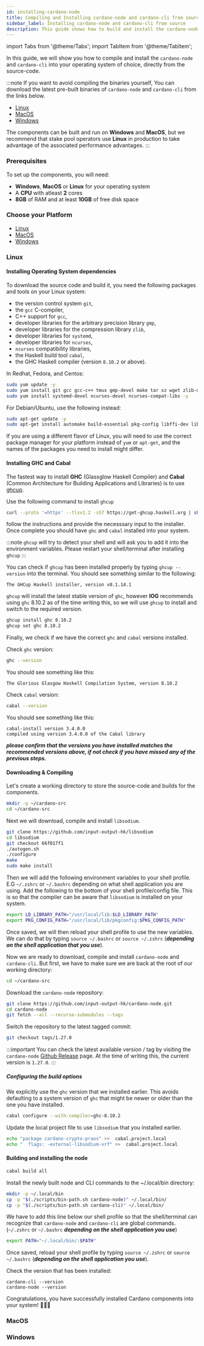 ```yaml
---
id: installing-cardano-node
title: Compiling and Installing cardano-node and cardano-cli from source
sidebar_label: Installing cardano-node and cardano-cli from source
description: This guide shows how to build and install the cardano-node and cardano-cli from the source-code for all major Operating Systems
--- 
```


import Tabs from '@theme/Tabs';
import TabItem from '@theme/TabItem';

In this guide, we will show you how to compile and install the `cardano-node` and `cardano-cli` into your operating system of choice, directly from the source-code.

:::note
If you want to avoid compiling the binaries yourself, You can download the latest pre-built binaries of `cardano-node` and `cardano-cli` from the links below. 

- [Linux](https://hydra.iohk.io/job/Cardano/cardano-node/cardano-node-linux/latest-finished)
- [MacOS](https://hydra.iohk.io/job/Cardano/cardano-node/cardano-node-macos/latest-finished)
- [Windows](https://hydra.iohk.io/job/Cardano/cardano-node/cardano-node-win64/latest-finished)

The components can be built and run on **Windows** and **MacOS**, but we recommend that stake pool operators use **Linux** in production to take advantage of the associated performance advantages.
:::

### Prerequisites

To set up the components, you will need:

* **Windows**, **MacOS** or **Linux** for your operating system
* A **CPU** with atleast **2** cores
* **8GB** of RAM and at least **10GB** of free disk space

### Choose your Platform

* [Linux](#linux)
* [MacOS](#macos)
* [Windows](#windows)

### Linux

#### Installing Operating System dependencies

To download the source code and build it, you need the following packages and tools on your Linux system:

* the version control system `git`,
* the `gcc` C-compiler,
* C++ support for `gcc`,
* developer libraries for the arbitrary precision library `gmp`,
* developer libraries for the compression library `zlib`,
* developer libraries for `systemd`,
* developer libraries for `ncurses`,
* `ncurses` compatibility libraries,
* the Haskell build tool `cabal`,
* the GHC Haskell compiler (version `8.10.2` or above).

In Redhat, Fedora, and Centos:
```bash
sudo yum update -y
sudo yum install git gcc gcc-c++ tmux gmp-devel make tar xz wget zlib-devel libtool autoconf -y
sudo yum install systemd-devel ncurses-devel ncurses-compat-libs -y
```

For Debian/Ubuntu, use the following instead:
```bash
sudo apt-get update -y
sudo apt-get install automake build-essential pkg-config libffi-dev libgmp-dev libssl-dev libtinfo-dev libsystemd-dev zlib1g-dev make g++ tmux git jq wget libncursesw5 libtool autoconf -y
```
If you are using a different flavor of Linux, you will need to use the correct package manager for your platform instead of `yum` or `apt-get`, and the names of the packages you need to install might differ.

#### Installing GHC and Cabal

The fastest way to install **GHC** (Glassglow Haskell Compiler) and **Cabal** (Common Architecture for Building Applications and Libraries) is to use [ghcup](https://www.haskell.org/ghcup).

Use the following command to install `ghcup`
```bash
curl --proto '=https' --tlsv1.2 -sSf https://get-ghcup.haskell.org | sh
```
follow the instructions and provide the necesssary input to the installer. Once complete you should have `ghc` and `cabal` installed into your system.


:::note
`ghcup` will try to detect your shell and will ask you to add it into the environment variables. Please restart your shell/terminal after installing `ghcup`
:::

You can check if `ghcup` has been installed properly by typing `ghcup --version` into the terminal. You should see something similar to the following: 

```
The GHCup Haskell installer, version v0.1.14.1
```

`ghcup` will install the latest stable version of `ghc`, however **IOG** recommends using `ghc` 8.10.2 as of the time writing this, so we will use `ghcup` to install and switch to the required version. 

```bash
ghcup install ghc 8.10.2
ghcup set ghc 8.10.2
```

Finally, we check if we have the correct `ghc` and `cabal` versions installed.

Check `ghc` version: 
```bash
ghc --version
```

You should see something like this: 
```
The Glorious Glasgow Haskell Compilation System, version 8.10.2
```

Check `cabal` version: 
```bash
cabal --version
```

You should see something like this: 

```
cabal-install version 3.4.0.0
compiled using version 3.4.0.0 of the Cabal library
```

***please confirm that the versions you have installed matches the recommended versions above, if not check if you have missed any of the previous steps.***

#### Downloading & Compiling

Let's create a working directory to store the source-code and builds for the components.

```bash
mkdir -p ~/cardano-src
cd ~/cardano-src
```
Next we will download, compile and install `libsodium`.

```bash
git clone https://github.com/input-output-hk/libsodium
cd libsodium
git checkout 66f017f1
./autogen.sh
./configure
make
sudo make install
```

Then we will add the following environment variables to your shell profile. E.G `~/.zshrc` or `~/.bashrc` depending on what shell application you are using. Add the following to the bottom of your shell profile/config file. This is so that the compiler can be aware that `libsodium` is installed on your system.

```bash
export LD_LIBRARY_PATH="/usr/local/lib:$LD_LIBRARY_PATH"
export PKG_CONFIG_PATH="/usr/local/lib/pkgconfig:$PKG_CONFIG_PATH"
```

Once saved, we will then reload your shell profile to use the new variables. We can do that by typing `source ~/.bashrc` or `source ~/.zshrc` (***depending on the shell application that you use***).

Now we are ready to download, compile and install `cardano-node` and `cardano-cli`. But first, we have to make sure we are back at the root of our working directory:

```bash
cd ~/cardano-src
```

Download the `cardano-node` repository: 

```bash
git clone https://github.com/input-output-hk/cardano-node.git
cd cardano-node
git fetch --all --recurse-submodules --tags
```
Switch the repository to the latest tagged commit: 

```bash
git checkout tags/1.27.0
```

:::important
You can check the latest available version / tag by visiting the `cardano-node` [Github Release](https://github.com/input-output-hk/cardano-node/releases) page. At the time of writing this, the current version is `1.27.0`.
:::

##### Configuring the build options

We explicitly use the `ghc` version that we installed earlier. This avoids defaulting to a system version of `ghc` that might be newer or older than the one you have installed.

```bash
cabal configure --with-compiler=ghc-8.10.2
```

Update the local project file to use `libsodium` that you installed earlier.

```bash
echo "package cardano-crypto-praos" >>  cabal.project.local
echo "  flags: -external-libsodium-vrf" >>  cabal.project.local
```

#### Building and installing the node
```bash
cabal build all
```

Install the newly built node and CLI commands to the ~/.local/bin directory:

```bash
mkdir -p ~/.local/bin
cp -p "$(./scripts/bin-path.sh cardano-node)" ~/.local/bin/
cp -p "$(./scripts/bin-path.sh cardano-cli)" ~/.local/bin/
```

We have to add this line below our shell profile so that the shell/terminal can recognize that `cardano-node` and `cardano-cli` are global commands. (`~/.zshrc` or `~/.bashrc` ***depending on the shell application you use***)

```bash
export PATH="~/.local/bin/:$PATH"
```

Once saved, reload your shell profile by typing `source ~/.zshrc` or `source ~/.bashrc` (***depending on the shell application you use***).

Check the version that has been installed:
```
cardano-cli --version
cardano-node --version
```

Congratulations, you have successfully installed Cardano components into your system! 🎉🎉🎉

### MacOS
### Windows